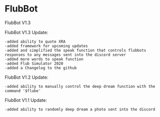 # FlubBot
FlubBot V1.3

FlubBot V1.3 Update:
``````````````````````````````````````````````````````````````````````````````````````
-added ability to quote XRA
-added framework for upcoming updates
-added and simplified the speak function that controls flubbots responses to any messages sent into the discord server
-added more words to speak function
-added Flub Simulator 2020
-added a Changelog to the github
``````````````````````````````````````````````````````````````````````````````````````

FlubBot V1.2 Update:
``````````````````````````````````````````````````````````````````````````````````````
-added ability to manually control the deep dream function with the command '$flube'
``````````````````````````````````````````````````````````````````````````````````````

FlubBot V1.1 Update:
``````````````````````````````````````````````````````````````````````````````````````
-added ability to randomly deep dream a photo sent into the discord
``````````````````````````````````````````````````````````````````````````````````````
